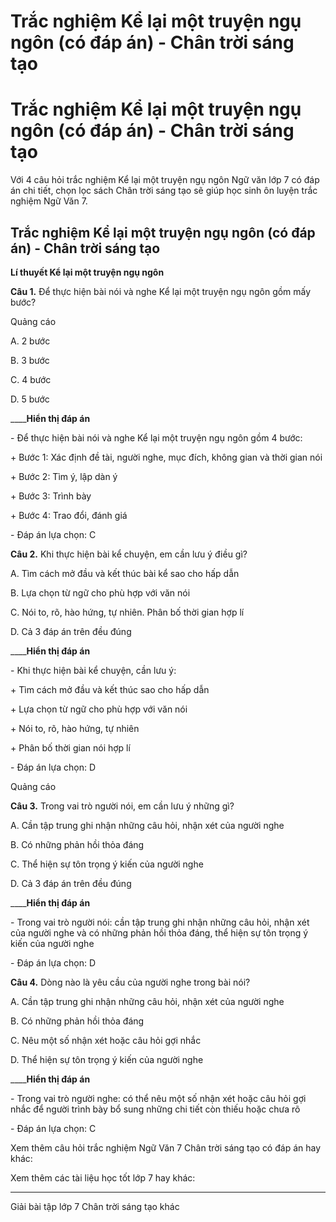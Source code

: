 # Trắc nghiệm Kể lại một truyện ngụ ngôn (có đáp án) - Chân trời sáng tạo

# Trắc nghiệm Kể lại một truyện ngụ ngôn (có đáp án) - Chân trời sáng tạo

Với 4 câu hỏi trắc nghiệm Kể lại một truyện ngụ ngôn Ngữ văn lớp 7 có đáp án chi tiết, chọn lọc sách Chân trời sáng tạo sẽ giúp học sinh ôn luyện trắc nghiệm Ngữ Văn 7.

## Trắc nghiệm Kể lại một truyện ngụ ngôn (có đáp án) - Chân trời sáng tạo

**Lí thuyết Kể lại một truyện ngụ ngôn**

**Câu 1.** Để thực hiện bài nói và nghe Kể lại một truyện ngụ ngôn gồm mấy bước?

Quảng cáo

A. 2 bước

B. 3 bước

C. 4 bước

D. 5 bước

____**Hiển thị đáp án**

\- Để thực hiện bài nói và nghe Kể lại một truyện ngụ ngôn gồm 4 bước:

\+ Bước 1: Xác định đề tài, người nghe, mục đích, không gian và thời gian nói

\+ Bước 2: Tìm ý, lập dàn ý

\+ Bước 3: Trình bày

\+ Bước 4: Trao đổi, đánh giá

\- Đáp án lựa chọn: C

**Câu 2.** Khi thực hiện bài kể chuyện, em cần lưu ý điều gì?

A. Tìm cách mở đầu và kết thúc bài kể sao cho hấp dẫn

B. Lựa chọn từ ngữ cho phù hợp với văn nói

C. Nói to, rõ, hào hứng, tự nhiên. Phân bố thời gian hợp lí

D. Cả 3 đáp án trên đều đúng

____**Hiển thị đáp án**

\- Khi thực hiện bài kể chuyện, cần lưu ý:

\+ Tìm cách mở đầu và kết thúc sao cho hấp dẫn 

\+ Lựa chọn từ ngữ cho phù hợp với văn nói

\+ Nói to, rõ, hào hứng, tự nhiên

\+ Phân bố thời gian nói hợp lí

\- Đáp án lựa chọn: D

Quảng cáo

**Câu 3.** Trong vai trò người nói, em cần lưu ý những gì?

A. Cần tập trung ghi nhận những câu hỏi, nhận xét của người nghe

B. Có những phản hồi thỏa đáng

C. Thể hiện sự tôn trọng ý kiến của người nghe

D. Cả 3 đáp án trên đều đúng

____**Hiển thị đáp án**

\- Trong vai trò người nói: cần tập trung ghi nhận những câu hỏi, nhận xét của người nghe và có những phản hồi thỏa đáng, thể hiện sự tôn trọng ý kiến của người nghe

\- Đáp án lựa chọn: D

**Câu 4.** Dòng nào là yêu cầu của người nghe trong bài nói?

A. Cần tập trung ghi nhận những câu hỏi, nhận xét của người nghe

B. Có những phản hồi thỏa đáng

C. Nêu một số nhận xét hoặc câu hỏi gợi nhắc

D. Thể hiện sự tôn trọng ý kiến của người nghe

____**Hiển thị đáp án**

\- Trong vai trò người nghe: có thể nêu một số nhận xét hoặc câu hỏi gợi nhắc để người trình bày bổ sung những chi tiết còn thiếu hoặc chưa rõ

\- Đáp án lựa chọn: C

Xem thêm câu hỏi trắc nghiệm Ngữ Văn 7 Chân trời sáng tạo có đáp án hay khác:

Xem thêm các tài liệu học tốt lớp 7 hay khác:

* * *

Giải bài tập lớp 7 Chân trời sáng tạo khác
